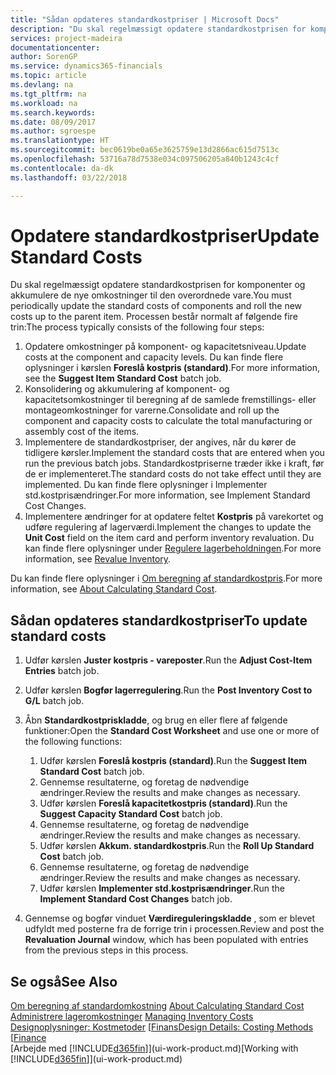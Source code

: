 ```yaml
---
title: "Sådan opdateres standardkostpriser | Microsoft Docs"
description: "Du skal regelmæssigt opdatere standardkostprisen for komponenter og akkumulere de nye omkostninger til den overordnede vare."
services: project-madeira
documentationcenter: 
author: SorenGP
ms.service: dynamics365-financials
ms.topic: article
ms.devlang: na
ms.tgt_pltfrm: na
ms.workload: na
ms.search.keywords: 
ms.date: 08/09/2017
ms.author: sgroespe
ms.translationtype: HT
ms.sourcegitcommit: bec0619be0a65e3625759e13d2866ac615d7513c
ms.openlocfilehash: 53716a78d7538e034c097506205a840b1243c4cf
ms.contentlocale: da-dk
ms.lasthandoff: 03/22/2018

---
```

# <a name="update-standard-costs"></a><span data-ttu-id="c4692-103">Opdatere standardkostpriser</span><span class="sxs-lookup"><span data-stu-id="c4692-103">Update Standard Costs</span></span>
<span data-ttu-id="c4692-104">Du skal regelmæssigt opdatere standardkostprisen for komponenter og akkumulere de nye omkostninger til den overordnede vare.</span><span class="sxs-lookup"><span data-stu-id="c4692-104">You must periodically update the standard costs of components and roll the new costs up to the parent item.</span></span> <span data-ttu-id="c4692-105">Processen består normalt af følgende fire trin:</span><span class="sxs-lookup"><span data-stu-id="c4692-105">The process typically consists of the following four steps:</span></span>  

1.  <span data-ttu-id="c4692-106">Opdatere omkostninger på komponent- og kapacitetsniveau.</span><span class="sxs-lookup"><span data-stu-id="c4692-106">Update costs at the component and capacity levels.</span></span> <span data-ttu-id="c4692-107">Du kan finde flere oplysninger i kørslen **Foreslå kostpris (standard)**.</span><span class="sxs-lookup"><span data-stu-id="c4692-107">For more information, see the **Suggest Item Standard Cost** batch job.</span></span>  
2.  <span data-ttu-id="c4692-108">Konsolidering og akkumulering af komponent- og kapacitetsomkostninger til beregning af de samlede fremstillings- eller montageomkostninger for varerne.</span><span class="sxs-lookup"><span data-stu-id="c4692-108">Consolidate and roll up the component and capacity costs to calculate the total manufacturing or assembly cost of the items.</span></span>  
3.  <span data-ttu-id="c4692-109">Implementere de standardkostpriser, der angives, når du kører de tidligere kørsler.</span><span class="sxs-lookup"><span data-stu-id="c4692-109">Implement the standard costs that are entered when you run the previous batch jobs.</span></span> <span data-ttu-id="c4692-110">Standardkostpriserne træder ikke i kraft, før de er implementeret.</span><span class="sxs-lookup"><span data-stu-id="c4692-110">The standard costs do not take effect until they are implemented.</span></span> <span data-ttu-id="c4692-111">Du kan finde flere oplysninger i Implementer std.kostprisændringer.</span><span class="sxs-lookup"><span data-stu-id="c4692-111">For more information, see Implement Standard Cost Changes.</span></span>  
4.  <span data-ttu-id="c4692-112">Implementere ændringer for at opdatere feltet **Kostpris** på varekortet og udføre regulering af lagerværdi.</span><span class="sxs-lookup"><span data-stu-id="c4692-112">Implement the changes to update the **Unit Cost** field on the item card and perform inventory revaluation.</span></span> <span data-ttu-id="c4692-113">Du kan finde flere oplysninger under [Regulere lagerbeholdningen](inventory-how-revalue-inventory.md).</span><span class="sxs-lookup"><span data-stu-id="c4692-113">For more information, see [Revalue Inventory](inventory-how-revalue-inventory.md).</span></span>  

<span data-ttu-id="c4692-114">Du kan finde flere oplysninger i [Om beregning af standardkostpris](finance-about-calculating-standard-cost.md).</span><span class="sxs-lookup"><span data-stu-id="c4692-114">For more information, see [About Calculating Standard Cost](finance-about-calculating-standard-cost.md).</span></span>  
## <a name="to-update-standard-costs"></a><span data-ttu-id="c4692-115">Sådan opdateres standardkostpriser</span><span class="sxs-lookup"><span data-stu-id="c4692-115">To update standard costs</span></span>  
1.  <span data-ttu-id="c4692-116">Udfør kørslen **Juster kostpris - vareposter**.</span><span class="sxs-lookup"><span data-stu-id="c4692-116">Run the **Adjust Cost-Item Entries** batch job.</span></span>  
2.  <span data-ttu-id="c4692-117">Udfør kørslen **Bogfør lagerregulering**.</span><span class="sxs-lookup"><span data-stu-id="c4692-117">Run the **Post Inventory Cost to G/L** batch job.</span></span>  
3.  <span data-ttu-id="c4692-118">Åbn **Standardkostpriskladde**, og brug en eller flere af følgende funktioner:</span><span class="sxs-lookup"><span data-stu-id="c4692-118">Open the **Standard Cost Worksheet** and use one or more of the following functions:</span></span>  

    1.  <span data-ttu-id="c4692-119">Udfør kørslen **Foreslå kostpris (standard)**.</span><span class="sxs-lookup"><span data-stu-id="c4692-119">Run the **Suggest Item Standard Cost** batch job.</span></span>  
    2.  <span data-ttu-id="c4692-120">Gennemse resultaterne, og foretag de nødvendige ændringer.</span><span class="sxs-lookup"><span data-stu-id="c4692-120">Review the results and make changes as necessary.</span></span>  
    3.  <span data-ttu-id="c4692-121">Udfør kørslen **Foreslå kapacitetkostpris (standard)**.</span><span class="sxs-lookup"><span data-stu-id="c4692-121">Run the **Suggest Capacity Standard Cost** batch job.</span></span>  
    4.  <span data-ttu-id="c4692-122">Gennemse resultaterne, og foretag de nødvendige ændringer.</span><span class="sxs-lookup"><span data-stu-id="c4692-122">Review the results and make changes as necessary.</span></span>
    5. <span data-ttu-id="c4692-123">Udfør kørslen **Akkum. standardkostpris**.</span><span class="sxs-lookup"><span data-stu-id="c4692-123">Run the **Roll Up Standard Cost** batch job.</span></span>
    6.  <span data-ttu-id="c4692-124">Gennemse resultaterne, og foretag de nødvendige ændringer.</span><span class="sxs-lookup"><span data-stu-id="c4692-124">Review the results and make changes as necessary.</span></span>
    7.  <span data-ttu-id="c4692-125">Udfør kørslen **Implementer std.kostprisændringer**.</span><span class="sxs-lookup"><span data-stu-id="c4692-125">Run the **Implement Standard Cost Changes** batch job.</span></span>  
4.  <span data-ttu-id="c4692-126">Gennemse og bogfør vinduet **Værdireguleringskladde** , som er blevet udfyldt med posterne fra de forrige trin i processen.</span><span class="sxs-lookup"><span data-stu-id="c4692-126">Review and post the **Revaluation Journal** window, which has been populated with entries from the previous steps in this process.</span></span>  

## <a name="see-also"></a><span data-ttu-id="c4692-127">Se også</span><span class="sxs-lookup"><span data-stu-id="c4692-127">See Also</span></span>  
 <span data-ttu-id="c4692-128">[Om beregning af standardomkostning](finance-about-calculating-standard-cost.md) </span><span class="sxs-lookup"><span data-stu-id="c4692-128">[About Calculating Standard Cost](finance-about-calculating-standard-cost.md) </span></span>  
 <span data-ttu-id="c4692-129">[Administrere lageromkostninger](finance-manage-inventory-costs.md) </span><span class="sxs-lookup"><span data-stu-id="c4692-129">[Managing Inventory Costs](finance-manage-inventory-costs.md) </span></span>  
 <span data-ttu-id="c4692-130">[Designoplysninger: Kostmetoder](design-details-costing-methods.md) [[Finans](finance.md)</span><span class="sxs-lookup"><span data-stu-id="c4692-130">[Design Details: Costing Methods](design-details-costing-methods.md) [[Finance](finance.md)</span></span>  
 <span data-ttu-id="c4692-131">[Arbejde med [!INCLUDE[d365fin](includes/d365fin_md.md)]](ui-work-product.md)</span><span class="sxs-lookup"><span data-stu-id="c4692-131">[Working with [!INCLUDE[d365fin](includes/d365fin_md.md)]](ui-work-product.md)</span></span>  

